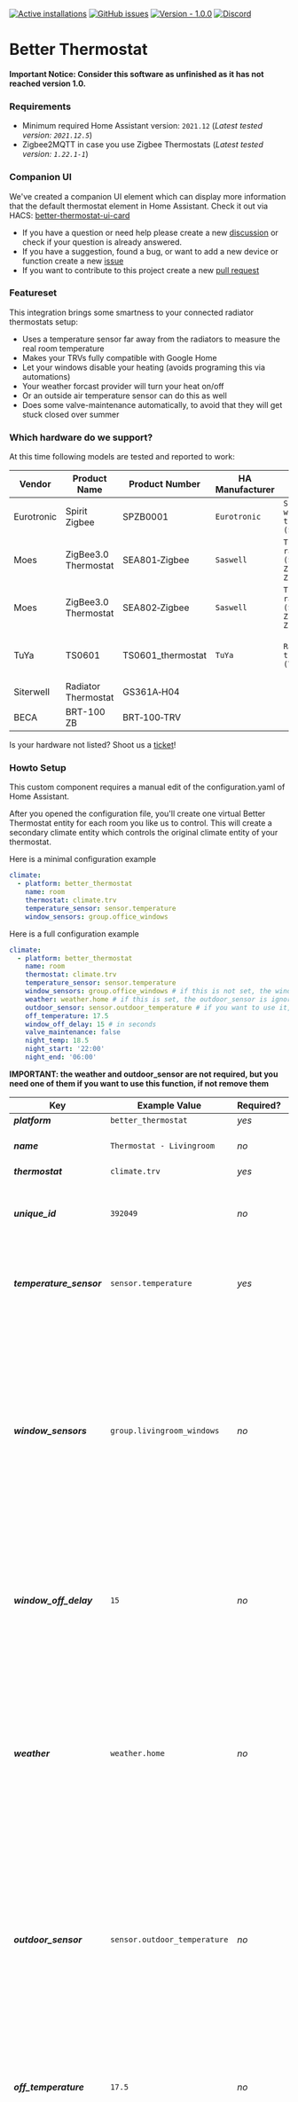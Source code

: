 [![Active installations](https://badge.t-haber.de/badge/better_thermostat?kill_cache=1)](https://github.com/KartoffelToby/better_thermostat/)
[![GitHub issues](https://img.shields.io/github/issues/KartoffelToby/better_thermostat?style=for-the-badge)](https://github.com/KartoffelToby/better_thermostat/issues)
[![Version - 1.0.0](https://img.shields.io/badge/Version-1.0.0-009688?style=for-the-badge)](https://github.com/KartoffelToby/better_thermostat/releases)
[![Discord](https://img.shields.io/discord/925725316540923914.svg?style=for-the-badge)](https://discord.gg/9BUegWTG3K)

# Better Thermostat

**Important Notice: Consider this software as unfinished as it has not reached version 1.0.**

### Requirements

- Minimum required Home Assistant version: `2021.12`
 (_Latest tested version: `2021.12.5`_)
- Zigbee2MQTT in case you use Zigbee Thermostats
 (_Latest tested version: `1.22.1-1`_)

### Companion UI

We've created a companion UI element which can display more information that the default thermostat element in Home Assistant. Check it out
via HACS: [better-thermostat-ui-card](https://github.com/KartoffelToby/better-thermostat-ui-card)

- If you have a question or need help please create a new [discussion](https://github.com/KartoffelToby/better_thermostat/discussions) or
  check if your question is already answered.
- If you have a suggestion, found a bug, or want to add a new device or function create a
  new [issue](https://github.com/KartoffelToby/better_thermostat/issues)
- If you want to contribute to this project create a new [pull request](https://github.com/KartoffelToby/better_thermostat/pulls)

### Featureset

This integration brings some smartness to your connected radiator thermostats setup:

- Uses a temperature sensor far away from the radiators to measure the real room temperature
- Makes your TRVs fully compatible with Google Home
- Let your windows disable your heating (avoids programing this via automations)
- Your weather forcast provider will turn your heat on/off
- Or an outside air temperature sensor can do this as well
- Does some valve-maintenance automatically, to avoid that they will get stuck closed over summer
 
### Which hardware do we support?

At this time following models are tested and reported to work:

| Vendor     | Product Name         | Product Number          | HA Manufacturer | HA Model                                                    | Whitelabel                                                                                                      |
|------------|----------------------|-------------------------|-----------------|-------------------------------------------------------------|-----------------------------------------------------------------------------------------------------------------|
| Eurotronic | Spirit Zigbee        | SPZB0001                | `Eurotronic`    | `Spirit Zigbee wireless heater thermostat (SPZB0001)`       |                                                                                                                 |
| Moes       | ZigBee3.0 Thermostat | SEA801&#8209;Zigbee     | `Saswell`       | `Thermostatic radiator valve (SEA801-Zigbee/SEA802-Zigbee)` | -&nbsp;HiHome&nbsp;WZB&#8209;TRVL<br>-&nbsp;Hama&nbsp;00176592<br>-&nbsp;RTX&nbsp;ZB&#8209;RT1                  | 
| Moes       | ZigBee3.0 Thermostat | SEA802&#8209;Zigbee     | `Saswell`       | `Thermostatic radiator valve (SEA801-Zigbee/SEA802-Zigbee)` | -&nbsp;HiHome&nbsp;WZB&#8209;TRVL<br>-&nbsp;Hama&nbsp;00176592<br>-&nbsp;RTX&nbsp;ZB&#8209;RT1                  | 
| TuYa       | TS0601               | TS0601_thermostat       | `TuYa`          | `Radiator valve with thermostat (TS0601_thermostat)`        | -&nbsp;Moes&nbsp;HY368<br>-&nbsp;Moes&nbsp;HY369RT<br>-&nbsp;SHOJZJ&nbsp;378RT<br>-&nbsp;Silvercrest&nbsp;TVR01 |
| Siterwell  | Radiator Thermostat  | GS361A&#8209;H04        |                 |                                                             |                                                                                                                 | 
| BECA       | BRT-100 ZB           | BRT&#8209;100&#8209;TRV |                 |                                                             |                                                                                                                 |


Is your hardware not listed? Shoot us a [ticket](https://github.com/KartoffelToby/better_thermostat/issues)!

### Howto Setup

This custom component requires a manual edit of the configuration.yaml of Home Assistant.

After you opened the configuration file, you'll create one virtual Better Thermostat entity for each room you like us to control. This will
create a secondary climate entity which controls the original climate entity of your thermostat.

Here is a minimal configuration example

```yaml
climate:
  - platform: better_thermostat
    name: room
    thermostat: climate.trv
    temperature_sensor: sensor.temperature
    window_sensors: group.office_windows
```

Here is a full configuration example

```yaml
climate:
  - platform: better_thermostat
    name: room
    thermostat: climate.trv
    temperature_sensor: sensor.temperature
    window_sensors: group.office_windows # if this is not set, the window open detection is off
    weather: weather.home # if this is set, the outdoor_sensor is ignored, remove the outdoor_sensor config!
    outdoor_sensor: sensor.outdoor_temperature # if you want to use it, remove the weather entity from the config!
    off_temperature: 17.5
    window_off_delay: 15 # in seconds
    valve_maintenance: false
    night_temp: 18.5
    night_start: '22:00'
    night_end: '06:00'
```


**IMPORTANT: the weather and outdoor_sensor are not required, but you need one of them if you want to use this function, if not remove them**

| Key                      | Example Value                | Required? | Description                                                                                                                                                                                                                                                            |
|--------------------------|------------------------------|-----------|------------------------------------------------------------------------------------------------------------------------------------------------------------------------------------------------------------------------------------------------------------------------|
| ***platform***           | `better_thermostat`          | *yes*     |                                                                                                                                                                                                                                                                        |
| ***name***               | `Thermostat - Livingroom`    | *no*      | Used to name the virtual thermostat                                                                                                                                                                                                                                    |
| ***thermostat***         | `climate.trv`                | *yes*     | a climate entity.                                                                                                                                                                                                                                                      |
| ***unique_id***          | `392049`                     | *no*      | A unique_id (e.g. UNIX timestamp) mostly needed when using google home.                                                                                                                                                                                                |
| ***temperature_sensor*** | `sensor.temperature`         | *yes*     | a sensor entity that is used for the actual temperature input of the thermostat.                                                                                                                                                                                       |
| ***window_sensors***     | `group.livingroom_windows`   | *no*      | a group of window/door - sensors (see below) that are used for the open window detection of the thermostat (the thermostat doesn't need to support an open window detection for that feature). If you have only one window, you can pass the entity without the group. |
| ***window_off_delay***   | `15`                         | *no*      | Only set the thermostat to an OFF state if the window/door - sensors are open for X seconds. Default is 0 for an instant turnoff.                                                                                                                                      |
| ***weather***            | `weather.home`               | *no*      | a weather entity (e.g. by the  Meteorologisk Institutt - Metno integration) within Home Assistant to check the forecast to detect if heating is needed. The threshold is set by the off_temperature. This setting overwrites the outdoor_sensor.                       |
| ***outdoor_sensor***     | `sensor.outdoor_temperature` | *no*      | A temperature sensor entity within Home Assistant that is used to determine if the heating should be switched off. The threshold is set by the off_temperature. If a weather entity is configured this setting is ignored.                                             |
| ***off_temperature***    | `17.5`                       | *no*      | An integer as a temperature cutoff in case the weather is warm. This setting requires either a weather or an outdoor_sensor setting to work.                                                                                                                           |
| ***valve_maintenance***  | `false`                      | *no*      | This is a maintenance function that will prevent the valve to get stuck or make annoying sounds, the default is `false`. If set to `true` it will perform a valve open-close-procedure every five days                                                                 |
| ***night_temp***         | `18.5`                       | *no*      | if this value is set, the night temperature reduction is active and set it to the temperature at night (to disable it, remove this setting or set it to -1) see also  night_start and night_end                                                                        |
| ***night_start***        | `23:00`                      | *no*      | define the start time of the night for the night reduction (night_temp must be set) the TRV will be set to the night temp                                                                                                                                              |
| ***night_end***          | `07:00`                      | *no*      | define the end time of the night for the night reduction (night_temp must be set) the TRV will be set back to the last active temp                                                                                                                                     |

### Example Window/Door - Sensor config

```yaml
livingroom_windows:
  name: Livingroom Windows
  icon: mdi:window-open-variant
  all: false
  entities:
    - binary_sensor.openclose_1
    - binary_sensor.openclose_2
    - binary_sensor.openclose_3
```

### Combine multiple TRV to one

Install the HACS [climate_group](https://github.com/daenny/climate_group) from @daenny

As each TRV has an individual local_temperature and must be individually calibrated, you need to create a better_thermostat entity for each
TRV and then group them:

Example:

```yaml
climate:
  - platform: better_thermostat
    name: Ai - TRV - Office - 1
    thermostat: climate.real_trv_office_1
    temperature_sensor: sensor.temperatur_office_temperature
    window_sensors: group.office_windows
    weather: weather.home
    off_temperature: 19.5
    unique_id: 1
  - platform: better_thermostat
    name: Ai - TRV - Office - 2
    thermostat: climate.real_trv_office_2
    temperature_sensor: sensor.temperatur_office_temperature
    window_sensors: group.office_windows
    weather: weather.home
    off_temperature: 19.5
    unique_id: 2
  - platform: climate_group
    name: "TRV - Office"
    temperature_unit: C
    entities:
      - climate.ai_trv_office_1
      - climate.ai_trv_office_2
```

### Zigbee2Mqtt config requirements

**IMPORTANT: If you use Zigbee2MQTT to connect to your TRV devices make sure to enable the include_device_information in the Zigbee2MQTT
MQTT settings**

If you use Z2M with the HA Supervisor, make sure you set it in the configuration. otherwise, it reset this option on every restart. [#57](/../../issues/57)

```yaml
mqtt:
  base_topic: zigbee2mqtt
  include_device_information: true
```

Switch on the global **include_device_information** under Settings > Mqtt > include_device_information.
<br>
<img src="assets/z2m_include_device_informations.png" width="900px">

---

## ☕ Supporters

If you want to support this project, you can ☕ [**buy a coffee here**](https://www.buymeacoffee.com/kartoffeltoby).

| User    | Donation |
|:--------|:---------|
| Someone | ☕ x 3    |
| Someone | ☕ x 3    |
| Someone | ☕ x 1    |

---

## ‎‍💻 Code Contributors

| User                                             |
|:-------------------------------------------------|
| [@RubenKelevra](https://github.com/RubenKelevra) |
| [@bruvv](https://github.com/bruvv)               |
| [@Cycor](https://github.com/Cycor)               |

<a href="https://www.buymeacoffee.com/kartoffeltoby" target="_blank"><img src="https://cdn.buymeacoffee.com/buttons/v2/default-green.png" alt="Buy Me A Coffee" style="height: 60px !important;width: 217px !important;" ></a>
